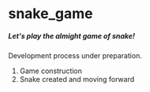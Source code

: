 # snake_game


##### Let's play the almight game of snake!
Development process under preparation.

1. Game construction
2. Snake created and moving forward